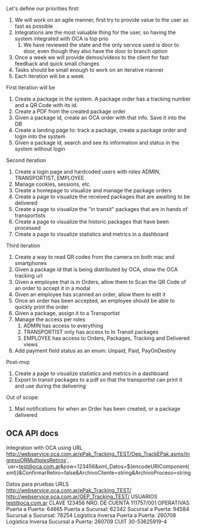 Let's define our priorities first:

1. We will work on an agile manner, first try to provide value to the user as fast as possible
2. Integrations are the most valuable thing for the user, so having the system integrated with OCA is top prio
   1. We have reviewed the state and the only service used is door to door, even though they also have the door to branch option
3. Once a week we will provide demos/videos to the client for fast feedback and quick small changes
4. Tasks should be small enough to work on an iterative manner
5. Each iteration will be a week

First iteration will be

1. Create a package in the system. A package order has a tracking number and a QR Code with its id.
2. Create a PDF from the created package order
3. Given a package id, create an OCA order with that info. Save it into the DB
4. Create a landing page to: track a package, create a package order and login into the system
5. Given a package id, search and see its information and status in the system without login

Second iteration

1. Create a login page and hardcoded users with roles ADMIN, TRANSPORTIST, EMPLOYEE
2. Manage cookies, sessions, etc.
3. Create a homepage to visualize and manage the package orders
4. Create a page to visualize the received packages that are awaiting to be delivered
5. Create a page to visualize the "in transit" packages that are in hands of transportists
6. Create a page to visualize the historic packages that have been processed
7. Create a page to visualize statistics and metrics in a dashboard

Third iteration

1. Create a way to read QR codes from the camera on both mac and smartphones
2. Given a package id that is being distributed by OCA, show the OCA tracking url
3. Given a employee that is in Orders, allow them to Scan the QR Code of an order to accept it in a modal
4. Given an employee has scanned an order, allow them to edit it
5. Once an order has been accepted, an employee should be able to quickly print the order
6. Given a package, assign it to a Transportist
7. Manage the access per roles
    1. ADMIN has access to everything
    2. TRANSPORTIST only has access to In Transit packages
    3. EMPLOYEE has access to Orders, Packages, Tracking and Delivered views
8. Add payment field status as an enum: Unpaid, Paid, PayOnDestiny

Post-mvp

1. Create a page to visualize statistics and metrics in a dashboard
2. Export In transit packages to a pdf so that the transportist can print it and use during the delivering

Out of scope:

1. Mail notifications for when an Order has been created, or a package delivered

## OCA API docs

Integration with OCA using URL
http://webservice.oca.com.ar/ePak_Tracking_TEST/Oep_TrackEPak.asmx/IngresoORMultiplesRetiros', `usr=test@oca.com.ar&psw=123456&xml_Datos=${encodeURIComponent(xml)}&ConfirmarRetiro=false&ArchivoCliente=string&ArchivoProceso=string

Datos para pruebas
URLS
http://webservice.oca.com.ar/ePak_Tracking_TEST/
http://webservice.oca.com.ar/OEP_Tracking_TEST/
USUARIOS
test@oca.com.ar
CLAVE
123456
NRO. DE CUENTA
111757/001
OPERATIVAS
Puerta a Puerta: 64665
Puerta a Sucursal: 62342
Sucursal a Puerta: 94584
Sucursal a Sucursal: 78254
Logística Inversa Puerta a Puerta: 260708
Logística Inversa Sucursal a Puerta: 260709
CUIT
30-53625919-4
